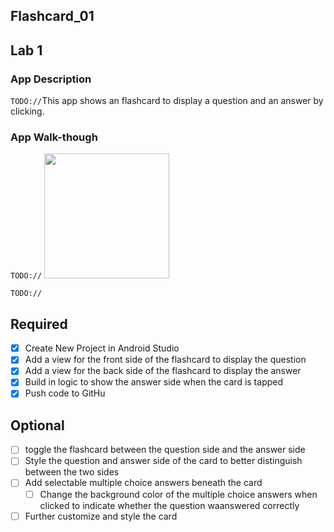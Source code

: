 ## Flashcard_01

## Lab 1

### App Description
`TODO://`This app shows an flashcard to display a question and an answer by clicking.

### App Walk-though
`TODO://` 
<img src="http://g.recordit.co/mBcaGw9HuT.gif" width=200><br>

`TODO://`

## Required
- [X] Create New Project in Android Studio
- [X] Add a view for the front side of the flashcard to display the question
- [X] Add a view for the back side of the flashcard to display the answer
- [X] Build in logic to show the answer side when the card is tapped
- [X] Push code to GitHu
## Optional
- [ ] toggle the flashcard between the question side and the answer side
- [ ] Style the question and answer side of the card to better distinguish between the two sides
- [ ] Add selectable multiple choice answers beneath the card
   - [ ] Change the background color of the multiple choice answers when clicked to indicate whether the question waanswered correctly
- [ ] Further customize and style the card
